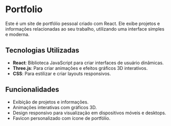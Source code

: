 # Portfolio

Este é um site de portfólio pessoal criado com React. Ele exibe projetos e informações relacionadas ao seu trabalho, utilizando uma interface simples e moderna.

## Tecnologias Utilizadas

- **React**: Biblioteca JavaScript para criar interfaces de usuário dinâmicas.
- **Three.js**: Para criar animações e efeitos gráficos 3D interativos.
- **CSS**: Para estilizar e criar layouts responsivos.

## Funcionalidades

- Exibição de projetos e informações.
- Animações interativas com gráficos 3D.
- Design responsivo para visualização em dispositivos móveis e desktops.
- Favicon personalizado com ícone de portfólio.
